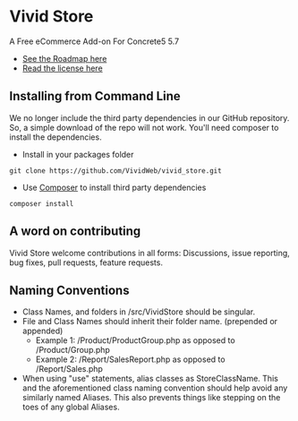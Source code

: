# Vivid Store
A Free eCommerce Add-on For Concrete5 5.7

* [See the Roadmap here](https://github.com/VividWeb/vivid_store/wiki/Roadmap)
* [Read the license here](https://github.com/VividWeb/vivid_store/blob/development/LICENSE.txt)

## Installing from Command Line
We no longer include the third party dependencies in our GitHub repository. So, a simple download of the repo will not work.
You'll need composer to install the dependencies.
* Install in your packages folder
```
git clone https://github.com/VividWeb/vivid_store.git
```
* Use [Composer](https://getcomposer.org/) to install third party dependencies
```
composer install
```


## A word on contributing
Vivid Store welcome contributions in all forms: Discussions, issue reporting, bug fixes, pull requests, feature requests. 

## Naming Conventions

* Class Names, and folders in /src/VividStore should be singular.
* File and Class Names should inherit their folder name. (prepended or appended)
  * Example 1: /Product/ProductGroup.php as opposed to /Product/Group.php
  * Example 2: /Report/SalesReport.php as opposed to /Report/Sales.php
* When using "use" statements, alias classes as StoreClassName. This and the aforementioned class naming convention should help avoid any similarly named Aliases. This also prevents things like stepping on the toes of any global Aliases.
